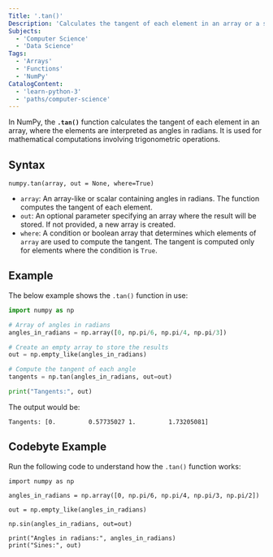 ```yaml
---
Title: '.tan()'
Description: 'Calculates the tangent of each element in an array or a single value in radians.'
Subjects:
  - 'Computer Science'
  - 'Data Science'
Tags:
  - 'Arrays'
  - 'Functions'
  - 'NumPy'
CatalogContent:
  - 'learn-python-3'
  - 'paths/computer-science'
---
```


In NumPy, the **`.tan()`** function calculates the tangent of each element in an array, where the elements are interpreted as angles in radians. It is used for mathematical computations involving trigonometric operations.

## Syntax

```pseudo
numpy.tan(array, out = None, where=True)
```

- `array`: An array-like or scalar containing angles in radians. The function computes the tangent of each element.
- `out`: An optional parameter specifying an array where the result will be stored. If not provided, a new array is created.
- `where`: A condition or boolean array that determines which elements of `array` are used to compute the tangent. The tangent is computed only for elements where the condition is `True`.

## Example

The below example shows the `.tan()` function in use:

```py
import numpy as np

# Array of angles in radians
angles_in_radians = np.array([0, np.pi/6, np.pi/4, np.pi/3])

# Create an empty array to store the results
out = np.empty_like(angles_in_radians)

# Compute the tangent of each angle
tangents = np.tan(angles_in_radians, out=out)

print("Tangents:", out)
```

The output would be:

```shell
Tangents: [0.         0.57735027 1.         1.73205081]
```

## Codebyte Example

Run the following code to understand how the `.tan()` function works:

```codebyte/python
import numpy as np

angles_in_radians = np.array([0, np.pi/6, np.pi/4, np.pi/3, np.pi/2])

out = np.empty_like(angles_in_radians)

np.sin(angles_in_radians, out=out)

print("Angles in radians:", angles_in_radians)
print("Sines:", out)
```
